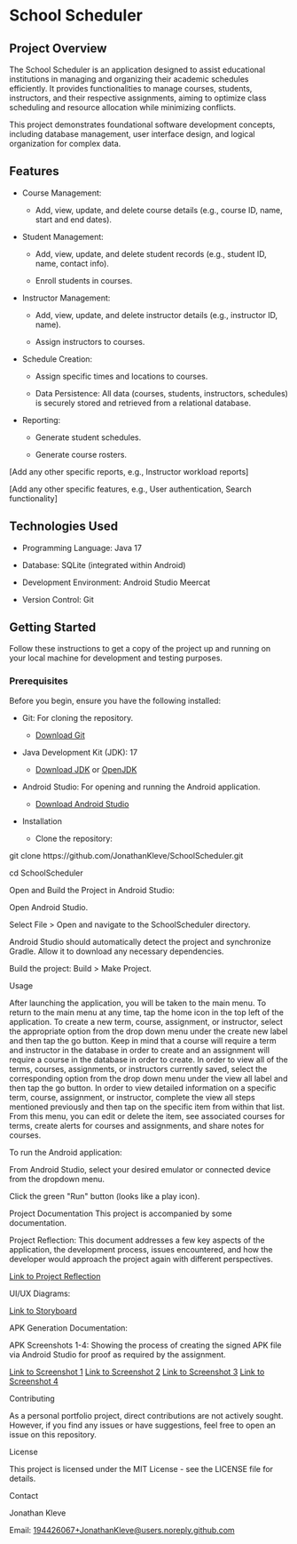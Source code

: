 # School Scheduler 
## Project Overview

The School Scheduler is an application designed to assist educational institutions in managing and organizing their academic schedules efficiently. It provides functionalities to manage courses, students, instructors, and their respective assignments, aiming to optimize class scheduling and resource allocation while minimizing conflicts.

This project demonstrates foundational software development concepts, including database management, user interface design, and logical organization for complex data.

## Features

* Course Management:

  * Add, view, update, and delete course details (e.g., course ID, name, start and end dates).

* Student Management:

  * Add, view, update, and delete student records (e.g., student ID, name, contact info).

  * Enroll students in courses.

* Instructor Management:

  * Add, view, update, and delete instructor details (e.g., instructor ID, name).

  * Assign instructors to courses.

* Schedule Creation:

  * Assign specific times and locations to courses.

  * Data Persistence: All data (courses, students, instructors, schedules) is securely stored and retrieved from a relational database.

* Reporting:

  * Generate student schedules.

  * Generate course rosters.

[Add any other specific reports, e.g., Instructor workload reports]

[Add any other specific features, e.g., User authentication, Search functionality]

## Technologies Used

* Programming Language: Java 17

* Database: SQLite (integrated within Android)

* Development Environment: Android Studio Meercat

* Version Control: Git

## Getting Started
Follow these instructions to get a copy of the project up and running on your local machine for development and testing purposes.

### Prerequisites
Before you begin, ensure you have the following installed:

* Git: For cloning the repository.

  * [Download Git](https://git-scm.com/downloads)

* Java Development Kit (JDK): 17

  * [Download JDK](https://www.oracle.com/java/technologies/downloads/) or [OpenJDK](https://openjdk.java.net/install/)

* Android Studio: For opening and running the Android application.

  * [Download Android Studio](https://developer.android.com/studio/install)

* Installation
  * Clone the repository:

<immersive>
git clone https://github.com/JonathanKleve/SchoolScheduler.git
 
cd SchoolScheduler
</immersive>

Open and Build the Project in Android Studio:

Open Android Studio.

Select File > Open and navigate to the SchoolScheduler directory.

Android Studio should automatically detect the project and synchronize Gradle. Allow it to download any necessary dependencies.

Build the project: Build > Make Project.

Usage

After launching the application, you will be taken to the main menu. To return to the main menu at any time, tap the home icon in the top left of the application. To create a new term, course, assignment, or instructor, select the appropriate option from the drop down menu under the create new label and then tap the go button. Keep in mind that a course will require a term and instructor in the database in order to create and an assignment will require a course in the database in order to create. In order to view all of the terms, courses, assignments, or instructors currently saved, select the corresponding option from the drop down menu under the view all label and then tap the go button. In order to view detailed information on a specific term, course, assignment, or instructor, complete the view all steps mentioned previously and then tap on the specific item from within that list. From this menu, you can edit or delete the item, see associated courses for terms, create alerts for courses and assignments, and share notes for courses.

To run the Android application:

From Android Studio, select your desired emulator or connected device from the dropdown menu.

Click the green "Run" button (looks like a play icon).

Project Documentation
This project is accompanied by some documentation.

Project Reflection: This document addresses a few key aspects of the application, the development process, issues encountered, and how the developer would approach the project again with different perspectives.

[Link to Project Reflection](docs/School%20Scheduler%20Reflection.pdf)

UI/UX Diagrams:

[Link to Storyboard](docs/School%20Scheduler%20Storyboard.png)

APK Generation Documentation:

APK Screenshots 1-4: Showing the process of creating the signed APK file via Android Studio for proof as required by the assignment.

[Link to Screenshot 1](docs/APK%20Screenshot%201.png)
[Link to Screenshot 2](docs/APK%20Screenshot%202.png)
[Link to Screenshot 3](docs/APK%20Screenshot%203.png)
[Link to Screenshot 4](docs/APK%20Screenshot%204.png)

Contributing

As a personal portfolio project, direct contributions are not actively sought. However, if you find any issues or have suggestions, feel free to open an issue on this repository.

License

This project is licensed under the MIT License - see the LICENSE file for details.

Contact

Jonathan Kleve

Email: 194426067+JonathanKleve@users.noreply.github.com
